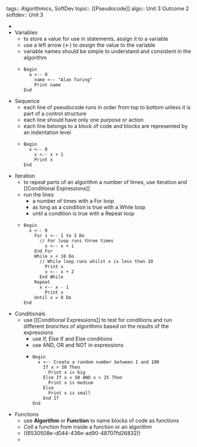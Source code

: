 tags:: Algorithmics, SoftDev
topic:: [[Pseudocode]]
algo:: Unit 3 Outcome 2
softdev:: Unit 3

-
- Variables
	- to store a value for use in statements, assign it to a variable
	- use a left arrow ($\leftarrow$) to *assign* the value to the variable
	- variable names should be simple to understand and consistent in the algorithm
	- ```
	  Begin
	  	a <-- 0
	      name <-- "Alan Turing"
	      Print name
	  End
	  ```
- Sequence
	- each line of pseudocode runs in order from top to bottom unless it is part of a control structure
	- each line should have only one purpose or action
	- each line belongs to a block of code and blocks are represented by an indentation level
	- ```
	  Begin
	  	x <-- 0
	      x <-- x + 1
	      Print x
	  End
	  ```
- Iteration
	- to repeat parts of an algorithm a number of times, use iteration and [[Conditional Expressions]]
	- run the lines
		- a number of times with a For loop
		- as long as a condition is true with a While loop
		- until a condition is true with a Repeat loop
	- ```
	  Begin
	  	x <-- 0
	      For i <-- 1 to 3 Do
	      	// For loop runs three times
	          x <-- x + i
	      End For
	      While x < 10 Do
	      	// While loop runs whilst x is less than 10
	          Print x
	          x <-- x + 2
	     	End While
	      Repeat
	      	x <-- x - 1
	          Print x
	      Until x = 0 Do
	  End
	  ```
- Conditionals
	- use [[Conditional Expressions]] to test for conditions and run different *branches* of algorithms based on the results of the expressions
		- use If, Else If and Else conditions
		- use AND, OR and NOT in expressions
		- ```
		  Begin
		  	x <-- Create a random number between 1 and 100
		      If x > 50 Then
		      	Print x is big
		      Else If x < 50 AND x > 25 Then
		      	Print x is medium
		      Else
		      	Print x is small
		      End If
		  End
		  ```
- Functions
	- use **Algorithm** or **Function** to name blocks of code as functions
	- *Call* a function from inside a function or an algorithm
	- ((6530508e-d044-436e-ad90-48707fd26832))
	-